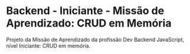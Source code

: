 # Backend - Iniciante - Missão de Aprendizado: CRUD em Memória
Projeto da Missão de Aprendizado da profissão Dev Backend JavaScript, nível Iniciante: CRUD em memória.
